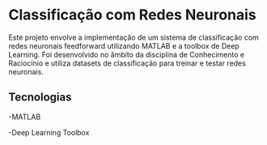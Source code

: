 # Classificação com Redes Neuronais

Este projeto envolve a implementação de um sistema de classificação com redes neuronais feedforward utilizando MATLAB e a toolbox de Deep Learning. Foi desenvolvido no âmbito da disciplina de Conhecimento e Raciocínio e utiliza datasets de classificação para treinar e testar redes neuronais.

## Tecnologias

-MATLAB

-Deep Learning Toolbox
